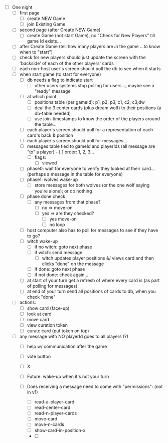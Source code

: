 - [ ] One night
	- [ ] first page
		- [ ] create NEW Game
		- [ ] join Existing Game
	- [ ] second page (after Create NEW Game)
		- [ ] create Game (not start Game), no "Check for New Players" till game Id exists...
	- [ ] after Create Game (tell how many players are _in_ the game ...to know when to "start")
	- [ ] check for new players should just  update the screen with the 'backside' of each of the other players' cards
	- [ ] each non-host user's screen should poll the db to see when it starts
	- [ ] when start game (to start for everyone)
		- [ ] db needs a flag to indicate start
			- [ ] other users systems stop polling for users...; maybe see a "ready" message
		- [ ] at which point
			- [ ] positions table (per gameId): p1, p2, p3, c1, c2, c3,dw
			- [ ] deal the 3 center cards (plus dream wolf) to their positions (a db-table needed)
			- [ ] use join-timestamps  to know the order of the players around the table...
		- [ ] each player's screen should poll for a representation of each card's back & position
		- [ ] each player's screen should poll for messages...
		- [ ] messages table tied to gameId and playerIds (all message are "to" a player)
				- [ ] order: 1, 2, 3...
			- [ ] flags:
				- [ ] viewed
		- [ ] phase0: wait for everyone to verify they looked at their card... (perhaps a message in the table for everyone)
		- [ ] phase1: wolves wake-up
			- [ ] store messages for both wolves (or the one wolf saying you're alone); or do nothing
		- [ ] phase done check
			- [ ] any messages from that phase?
				- [ ] no => move-on
				- [ ] yes => are they checked?
					- [ ] yes move-on
					- [ ] no loop
		- [ ] host computer also has to poll for messages to see if they have to go?
		- [ ] witch wake-up
			- [ ] if no witch: goto next phase
			- [ ] if witch: send message
				- [ ] witch updates player positions &/ views card and then clicks "done" on the message
			- [ ] if done: goto next phase
			- [ ] if not done: check again...
		- [ ] at start of your turn get a refresh of where every card is (as part of polling for messages)
		- [ ] at end of your turn send all positions of cards to db, when you check "done"
	- [ ] actions:
		- [ ] show card (face-up)
		- [ ] look at card
		- [ ] move card
		- [ ] view curation token
		- [ ] curate card (put token on top)
	- [ ] any message with NO playerId goes to all players (?)
		- [ ] help w/ communication after the game
		- [ ] vote button
		- [ ] X


		- [ ] Future: wake-up when it's not your turn
		- [ ] Does receiving a message need to come with "permissions": (not in v1)
			- [ ] read-a-player-card
			- [ ] read-center-card
			- [ ] read-n-player-cards
			- [ ] move-card
			- [ ] move-n-cards
			- [ ] show-card-in-position-x
			- [ ] 
